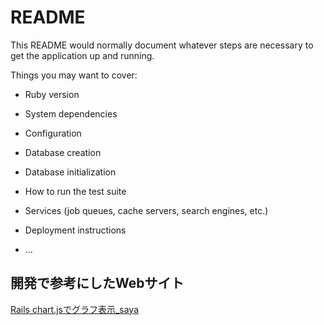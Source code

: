 # README

This README would normally document whatever steps are necessary to get the
application up and running.

Things you may want to cover:

* Ruby version

* System dependencies

* Configuration

* Database creation

* Database initialization

* How to run the test suite

* Services (job queues, cache servers, search engines, etc.)

* Deployment instructions

* ...


## 開発で参考にしたWebサイト

[Rails chart.jsでグラフ表示_saya](https://zenn.dev/goldsaya/articles/09d7d3b0532f829)